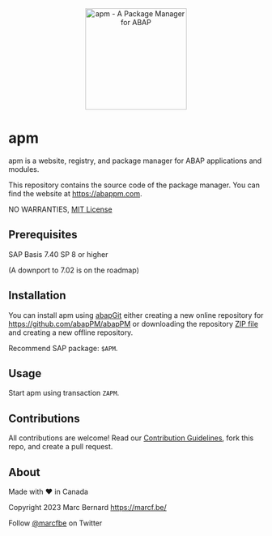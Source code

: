 <div align="center">
  <img src="https://github.com/abapPM/abapPM/blob/main/img/abapPM.svg?raw=true&ver=1.0.0"
       alt="apm - A Package Manager for ABAP" 
       height="200"
       width="200" />
</div>

# apm

apm is a website, registry, and package manager for ABAP applications and modules.

This repository contains the source code of the package manager. You can find the website at https://abappm.com.

NO WARRANTIES, [MIT License](LICENSE)

## Prerequisites

SAP Basis 7.40 SP 8 or higher 

(A downport to 7.02 is on the roadmap)

## Installation

You can install apm using [abapGit](https://github.com/abapGit/abapGit) either creating a new online repository for https://github.com/abapPM/abapPM or downloading the repository [ZIP file](https://github.com/abapPM/abapPM/archive/main.zip) and creating a new offline repository.

Recommend SAP package: `$APM`.

## Usage

Start apm using transaction `ZAPM`.

## Contributions

All contributions are welcome! Read our [Contribution Guidelines](CONTRIBUTING.md), fork this repo, and create a pull request.

## About

Made with :heart: in Canada

Copyright 2023 Marc Bernard <https://marcf.be/>

Follow [@marcfbe](https://twitter.com/marcfbe) on Twitter
